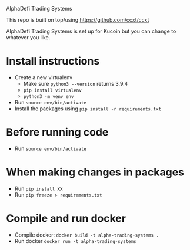 AlphaDefi Trading Systems

This repo is built on top/using https://github.com/ccxt/ccxt

AlphaDefi Trading Systems is set up for Kucoin but you can change to whatever you like.

# Install instructions 
- Create a new virtualenv
  - Make sure `python3 --version` returns 3.9.4
  - `pip install virtualenv`
  - `python3 -m venv env`
- Run `source env/bin/activate`
- Install the packages using `pip install -r requirements.txt` 

# Before running code 
- Run `source env/bin/activate`

# When making changes in packages
- Run `pip install XX`
- Run `pip freeze > requirements.txt` 

# Compile and run docker
- Compile docker: `docker build -t alpha-trading-systems .`
- Run docker `docker run -t alpha-trading-systems`
